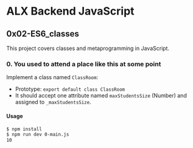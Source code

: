 # ALX Backend JavaScript

## 0x02-ES6_classes

This project covers classes and metaprogramming in JavaScript.

### 0. You used to attend a place like this at some point

Implement a class named `ClassRoom`:
- Prototype: `export default class ClassRoom`
- It should accept one attribute named `maxStudentsSize` (Number) and assigned to `_maxStudentsSize`.

#### Usage

```sh
$ npm install
$ npm run dev 0-main.js
10
